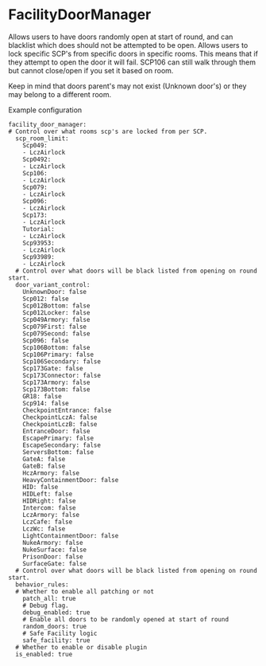 # FacilityDoorManager

Allows users to have doors randomly open at start of round, and can blacklist which does should not be attempted to be open.
Allows users to lock specific SCP's from specific doors in specific rooms. This means that if they attempt to open the door it will fail. SCP106 can still walk through them but cannot close/open if you set it based on room.

Keep in mind that doors parent's may not exist (Unknown door's) or they may belong to a different room.

Example configuration 
```
facility_door_manager:
# Control over what rooms scp's are locked from per SCP.
  scp_room_limit:
    Scp049:
    - LczAirlock
    Scp0492:
    - LczAirlock
    Scp106:
    - LczAirlock
    Scp079:
    - LczAirlock
    Scp096:
    - LczAirlock
    Scp173:
    - LczAirlock
    Tutorial:
    - LczAirlock
    Scp93953:
    - LczAirlock
    Scp93989:
    - LczAirlock
  # Control over what doors will be black listed from opening on round start.
  door_variant_control:
    UnknownDoor: false
    Scp012: false
    Scp012Bottom: false
    Scp012Locker: false
    Scp049Armory: false
    Scp079First: false
    Scp079Second: false
    Scp096: false
    Scp106Bottom: false
    Scp106Primary: false
    Scp106Secondary: false
    Scp173Gate: false
    Scp173Connector: false
    Scp173Armory: false
    Scp173Bottom: false
    GR18: false
    Scp914: false
    CheckpointEntrance: false
    CheckpointLczA: false
    CheckpointLczB: false
    EntranceDoor: false
    EscapePrimary: false
    EscapeSecondary: false
    ServersBottom: false
    GateA: false
    GateB: false
    HczArmory: false
    HeavyContainmentDoor: false
    HID: false
    HIDLeft: false
    HIDRight: false
    Intercom: false
    LczArmory: false
    LczCafe: false
    LczWc: false
    LightContainmentDoor: false
    NukeArmory: false
    NukeSurface: false
    PrisonDoor: false
    SurfaceGate: false
  # Control over what doors will be black listed from opening on round start.
  behavior_rules:
  # Whether to enable all patching or not
    patch_all: true
    # Debug flag.
    debug_enabled: true
    # Enable all doors to be randomly opened at start of round
    random_doors: true
    # Safe Facility logic
    safe_facility: true
  # Whether to enable or disable plugin
  is_enabled: true
```

